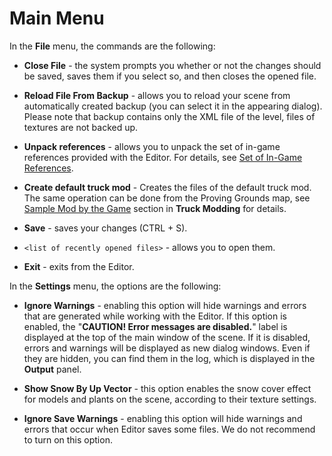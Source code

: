 # Main Menu

In the **File** menu, the commands are the following:

-   **Close File** - the system prompts you whether or not the changes should be saved, saves them if you select so, and then closes the opened file.

-   **Reload File From Backup** - allows you to reload your scene from automatically created backup (you can select it in the appearing dialog). Please note that backup contains only the XML file of the level, files of textures are not backed up.

-   **Unpack references** - allows you to unpack the set of in-game references provided with the Editor. For details, see [Set of In-Game References](./../../creating_a_map/references/set_of_ingame_references.md).

-   **Create default truck mod** - Creates the files of the default truck mod. The same operation can be done from the Proving Grounds map, see [Sample Mod by the Game](./../../../truck_modding/getting_started/sample_mod_by_the_game/overview.md) section in **Truck Modding** for details.

-   **Save** - saves your changes (CTRL + S).

-   `<list of recently opened files>` - allows you to open them.

-   **Exit** - exits from the Editor.


In the **Settings** menu, the options are the following:

-   **Ignore Warnings** - enabling this option will hide warnings and errors that are generated while working with the Editor. If this option is enabled, the "**CAUTION! Error messages are disabled.**" label is displayed at the top of the main window of the scene. If it is disabled, errors and warnings will be displayed as new dialog windows. Even if they are hidden, you can find them in the log, which is displayed in the **Output** panel.

-   **Show Snow By Up Vector** - this option enables the snow cover effect for models and plants on the scene, according to their texture settings.

-   **Ignore Save Warnings** - enabling this option will hide warnings and errors that occur when Editor saves some files. We do not recommend to turn on this option.



